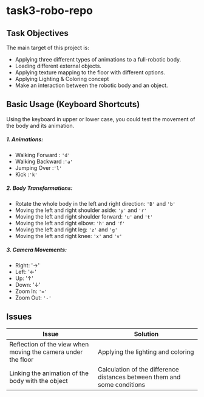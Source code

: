 # task3-robo-repo


## Task Objectives
The main target of this project is:
* Applying three different types of animations to a full-robotic body.
* Loading different external objects.
* Applying texture mapping to the floor with different options.
* Applying Lighting & Coloring concept
* Make an interaction between the robotic body and an object.

## Basic Usage (Keyboard Shortcuts)
Using the keyboard in upper or lower case, you could test the movement of the body and its animation.
##### 1. Animations:
* Walking Forward : `'d'`
* Walking Backward :`'a'`
* Jumping Over :`'l'`
* Kick :`'k'`

##### 2. Body Transformations:
* Rotate the whole body in the left and right direction: `'B'` and `'b'`
* Moving the left and right shoulder aside: `'y'` and `'r'`
* Moving the left and right shoulder forward: `'u'` and `'t'`
* Moving the left and right elbow: `'h'` and `'f'`
* Moving the left and right leg: `'z'` and `'g'`
* Moving the left and right knee: `'x'` and `'v'`

##### 3. Camera Movements:    
* Right: '&rarr;'
* Left: '&larr;'
* Up: '&uarr;'
* Down: '&darr;'
* Zoom In: `'='`
* Zoom Out: `'-'`


## Issues
| Issue                                                                   | Solution                             |
|-------------------------------------------------------------------------|--------------------------------------|
| Reflection of the view when moving the camera under the floor           | Applying the lighting and coloring   |
| Linking the animation of the body with the object                       | Calculation of the difference distances between them and some conditions |
